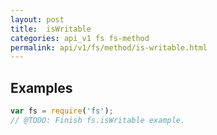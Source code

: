 ```yaml
---
layout: post
title:  isWritable
categories: api_v1 fs fs-method
permalink: api/v1/fs/method/is-writable.html
---
```


## Examples

```javascript
var fs = require('fs');
// @TODO: Finish fs.isWritable example.
```








